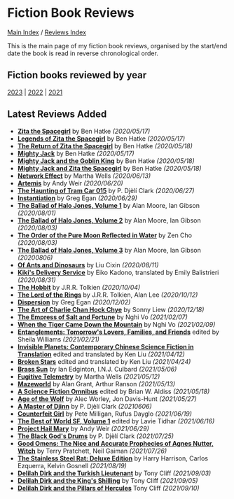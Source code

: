 # Fiction Book Reviews

[Main Index](../../README.md) / [Reviews Index](../README.md)

This is the main page of my fiction book reviews, organised by the start/end date the book is read in reverse chronological order.

## Fiction books reviewed by year
[2023](2023/README.md) | [2022](2022/README.md) | [2021](2021/README.md)

## Latest Reviews Added
- [**Zita the Spacegirl**](2020/20200517-ZitaSpaceGirl.md) by Ben Hatke *(2020/05/17)*
- [**Legends of Zita the Spacegirl**](2020/20200517-LegendsZitaSpaceGirl.md) by Ben Hatke *(2020/05/17)*
- [**The Return of Zita the Spacegirl**](2020/20200518-ReturnZitaSpacegirl.md) by Ben Hatke *(2020/05/18)*
- [**Mighty Jack**](2020/20200517-MightyJack.md) by Ben Hatke *(2020/05/17)*
- [**Mighty Jack and the Goblin King**](2020/20200518-MightyJackGoblinKing.md) by Ben Hatke *(2020/05/18)*
- [**Mighty Jack and Zita the Spacegirl**](2020/20200518-MightyJackZitaSpacegirl.md) by Ben Hatke *(2020/05/18)*
- [**Network Effect**](2020/20200613-NetworkEffect.md) by Martha Wells *(2020/06/13)*
- [**Artemis**](2020/20200620-Artemis.md) by Andy Weir *(2020/06/20)*
- [**The Haunting of Tram Car 015**](2020/20200627-HauntingTramCar015.md) by P. Djèlí Clark *(2020/06/27)*
- [**Instantiation**](2020/20200629-Instantiation.md) by Greg Egan *(2020/06/29)*
- [**The Ballad of Halo Jones, Volume 1**](2020/20200801-BalladHaloJones1.md) by Alan Moore, Ian Gibson *(2020/08/01)*
- [**The Ballad of Halo Jones, Volume 2**](2020/20200803-BalladHaloJones2.md) by Alan Moore, Ian Gibson *(2020/08/03)*
- [**The Order of the Pure Moon Reflected in Water**](2020/20200803-OrderPureMoon.md) by Zen Cho *(2020/08/03)*
- [**The Ballad of Halo Jones, Volume 3**](2020/20200806-BalladHaloJones3.md) by Alan Moore, Ian Gibson *(20200806)*
- [**Of Ants and Dinosaurs**](2020/20200811-OfAntsAndDinosaurs.md) by Liu Cixin *(2020/08/11)*
- [**Kiki's Delivery Service**](2020/20200831-KikiDeliveryService.md) by Eiko Kadono, translated by Emily Balistrieri *(2020/08/31)*
- [**The Hobbit**](2020/20201004-TheHobbit.md) by J.R.R. Tolkien *(2020/10/04)*
- [**The Lord of the Rings**](2020/20201012-LordOfTheRings.md) by J.R.R. Tolkien, Alan Lee *(2020/10/12)*
- [**Dispersion**](2020/20201202-DIspersion.md) by Greg Egan *(2020/12/02)*
- [**The Art of Charlie Chan Hock Chye**](2020/20201218-ArtCharlieChan.md) by Sonny Liew *(2020/12/18)*
- [**The Empress of Salt and Fortune**](2021/20210207-EmpressSaltFortune.md) by Nghi Vo *(2021/02/07)*
- [**When the Tiger Came Down the Mountain**](2021/20210209-WhenTigerCameDownMountain.md) by Nghi Vo *(2021/02/09)*
- [**Entanglements: Tomorrow's Lovers, Families, and Friends**](2021/20210221-Entanglements.md) edited by Sheila Williams *(2021/02/21)*
- [**Invisible Planets: Contemporary Chinese Science Fiction in Translation**](2021/20210412-InvisiblePlanets.md) edited and translated by Ken Liu *(2021/04/12)*
- [**Broken Stars**](2021/20210424-BrokenStars.md) edited and translated by Ken Liu *(2021/04/24)*
- [**Brass Sun**](2021/20210506-BrassSun.md) by Ian Edginton, I.N.J. Culbard *(2021/05/06)*
- [**Fugitive Telemetry**](2021/20210512-FugitiveTelemetry.md) by Martha Wells *(2021/05/12)*
- [**Mazeworld**](2021/20210513-Mazeworld.md) by Alan Grant, Arthur Ranson *(2021/05/13)*
- [**A Science Fiction Omnibus**](2021/20210518-ScienceFictionOmnibus.md) edited by Brian W. Aldiss *(2021/05/18)*
- [**Age of the Wolf**](2021/20210527-AgeWolf.md) by Alec Worley, Jon Davis-Hunt *(2021/05/27)*
- [**A Master of Djinn**](2021/20210606-MasterOfDjinn.md) by P. Djèlí Clark *(20210606)*
- [**Counterfeit Girl**](2021/20210619-CounterfeitGirl.md) by Pete Milligan, Rufus Dayglo *(2021/06/19)*
- [**The Best of World SF, Volume 1**](2021/20210616-BestWorldSF1.md) edited by Lavie Tidhar *(2021/06/16)*
- [**Project Hail Mary**](2021/20210629-ProjectHailMary.md) by Andy Weir *(2021/06/29)*
- [**The Black God's Drums**](2021/20210725-BlackGodDrums.md) by P. Djèlí Clark *(2021/07/25)*
- [**Good Omens: The Nice and Accurate Prophecies of Agnes Nutter, Witch**](2021/20210726-GoodOmens.md) by Terry Pratchett, Neil Gaiman *(2021/07/26)*
- [**The Stainless Steel Rat: Deluxe Edition**](2021/20210819-StainlessSteelRatDeluxeEdition.md) by Harry Harrison, Carlos Ezquerra, Kelvin Gosnell *(2021/08/19)*
- [**Delilah Dirk and the Turkish Lieutenant**](2021/20210903-DelilahDirkTurkishLieutenant.md) by Tony Cliff *(2021/09/03)*
- [**Delilah Dirk and the King's Shilling**](2021/20210905-DelilahDirkKingShilling.md) by Tony Cliff *(2021/09/05)*
- [**Delilah Dirk and the Pillars of Hercules**](2021/20210910-DelilahDirkPillarsHercules.md) Tony Cliff *(2021/09/10)*

